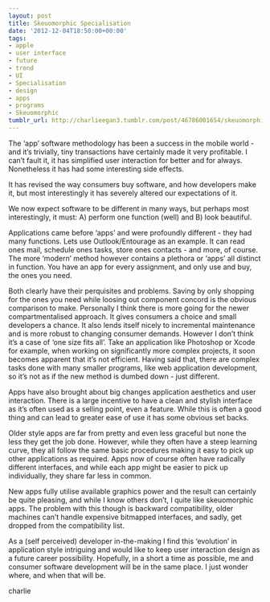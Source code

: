 ```yaml
---
layout: post
title: Skeuomorphic Specialisation
date: '2012-12-04T18:50:00+00:00'
tags:
- apple
- user interface
- future
- trend
- UI
- Specialisation
- design
- apps
- programs
- Skeuomorphic
tumblr_url: http://charlieegan3.tumblr.com/post/46786001654/skeuomorphic-specialisation
---
```

The ‘app’ software methodology has been a success in the mobile world - and it’s trivially, tiny transactions have certainly made it very profitable. I can’t fault it, it has simplified user interaction for better and for always. Nonetheless it has had some interesting side effects.

It has revised the way consumers buy software, and how developers make it, but most interestingly it has severely altered our expectations of it.

We now expect software to be different in many ways, but perhaps most interestingly, it must: A) perform one function (well) and B) look beautiful.

Applications came before ‘apps’ and were profoundly different - they had many functions. Lets use Outlook/Entourage as an example. It can read ones mail, schedule ones tasks, store ones contacts - and more, of course. The more ‘modern’ method however contains a plethora or ‘apps’ all distinct in function. You have an app for every assignment, and only use and buy, the ones you need.

Both clearly have their perquisites and problems. Saving by only shopping for the ones you need while loosing out component concord is the obvious comparison to make. Personally I think there is more going for the newer compartmentalised approach. It gives consumers a choice and small developers a chance. It also lends itself nicely to incremental maintenance and is more robust to changing consumer demands. However I don’t think it’s a case of ‘one size fits all’. Take an application like Photoshop or Xcode for example, when working on significantly more complex projects, it soon becomes apparent that it’s not efficient. Having said that, there are complex tasks done with many smaller programs, like web application development, so it’s not as if the new method is dumbed down - just different.

Apps have also brought about big changes application aesthetics and user interaction. There is a large incentive to have a clean and stylish interface as it’s often used as a selling point, even a feature. While this is often a good thing and can lead to greater ease of use it has some obvious set backs. 

Older style apps are far from pretty and even less graceful but none the less they get the job done. However, while they often have a steep learning curve, they all follow the same basic procedures making it easy to pick up other applications as required. Apps now of course often have radically different interfaces, and while each app might be easier to pick up individually, they share far less in common.

New apps fully utilise available graphics power and the result can certainly be quite pleasing, and while I know others don’t, I quite like skeuomorphic apps. The problem with this though is backward compatibility, older machines can’t handle expensive bitmapped interfaces, and sadly, get dropped from the compatibility list.

As a (self perceived) developer in-the-making I find this ‘evolution’ in application style intriguing and would like to keep user interaction design as a future career possibility. Hopefully, in a short a time as possible, me and consumer software development will be in the same place. I just wonder where, and when that will be.

charlie

